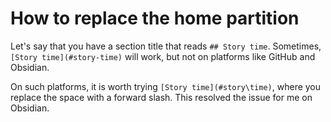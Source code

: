 # How to replace the home partition

Let's say that you have a section title that reads `## Story time`. Sometimes, `[Story time](#story-time)` will work, but not on platforms like GitHub and Obsidian.

On such platforms, it is worth trying `[Story time](#story\time)`, where you replace the space with a forward slash. This resolved the issue for me on Obsidian.